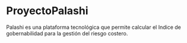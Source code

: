 ProyectoPalashi
===============

Palashi es una plataforma tecnológica que permite calcular el Indice de gobernabilidad para la gestión del riesgo costero.
